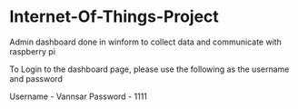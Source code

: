 # Internet-Of-Things-Project
Admin dashboard done in winform to collect data and communicate with raspberry pi

To Login to the dashboard page, please use the following as the username and password

Username - Vannsar 
Password - 1111
